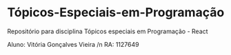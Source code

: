 # Tópicos-Especiais-em-Programação
Repositório para disciplina Tópicos especiais em Programação - React

Aluno: Vitória Gonçalves Vieira /n
RA: 1127649
